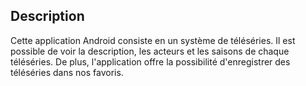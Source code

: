## Description
Cette application Android consiste en un système de téléséries. Il est possible de voir la description, les acteurs et les saisons de chaque téléséries. De plus, l'application offre la possibilité d'enregistrer des téléséries dans nos favoris.
